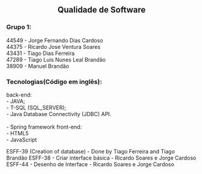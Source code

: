 <h2 align="center">Qualidade de Software</h2>

<h3>Grupo 1:</h3> 
	44549 - Jorge Fernando Dias Cardoso<br>
	44375 - Ricardo Jose Ventura Soares<br>
	43431 - Tiago Dias Ferreira<br>
	47289 - Tiago Luis Nunes Leal Brandão<br>
	38909 - Manuel Brandão<br>

<h3>Tecnologias(Código em  inglês):</h3>
	back-end:<br>
 		- JAVA;<br>
   		- T-SQL (SQL_SERVER);<br>
     		- Java Database Connectivity (JDBC) API.<br><br>
       		- Spring framework
	front-end: <br>
 		- HTML5<br>
      		- JavaScript

ESFF-39 (Creation of database) - Done by Tiago Ferreira and Tiago Brandão
ESFF-38 - Criar interface básica - Ricardo Soares e Jorge Cardoso
ESFF-44 - Desenho de Interface - Ricardo Soares e Jorge Cardoso
